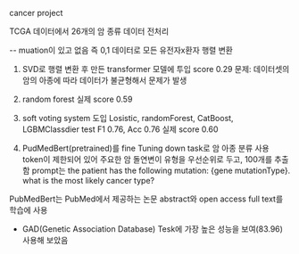 cancer project

TCGA 데이터에서 26개의 암 종류 데이터 전처리 

-- muation이 있고 없음 즉 0,1 데이터로 모든 유전자x환자 행렬 변환
1. SVD로 행렬 변환 후 만든 transformer 모델에 투입 score 0.29
   문제: 데이터셋의 암의 아종에 따라 데이터가 불균형해서 문제가 발생
2. random forest 실제 score  0.59

3. soft voting system 도입
   Losistic, randomForest, CatBoost, LGBMClassdier  test F1 0.76, Acc 0.76 실제 score 0.60

4. PudMedBert(pretrained)를 fine Tuning down task로 암 아종 분류 사용
  token이 제한되어 있어 주요한 암 돌연변이 유형을 우선순위로 두고, 100개를 추출함
  prompt는 the patient has the following mutation: {gene mutationType}. what is the most likely cancer type?

  PubMedBert는 PubMed에서 제공하는 논문 abstract와 open access full text를 학습에 사용 
  - GAD(Genetic Association Database) Tesk에 가장 높은 성능을 보여(83.96) 사용해 보았음 
